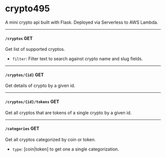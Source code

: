 # crypto495
A mini crypto api built with Flask. Deployed via Serverless to AWS Lambda.


---
#### `/cryptos` GET
Get list of supported cryptos.
- `filter`: Filter text to search against crypto name and slug fields.
---
#### `/cryptos/{id}` GET
Get details of crypto by a given id.

---
#### `/cryptos/{id}/tokens` GET
Get all cryptos that are tokens of a single crypto by a given id.

---
#### `/categories` GET
Get all cryptos categorized by coin or token.
- `type`: [coin|token] to get one a single categorization.

